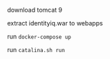 download tomcat 9

extract identityiq.war to webapps

run `docker-compose up`

run `catalina.sh run`
